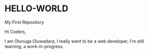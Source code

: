 # HELLO-WORLD
My First Repository

Hi Coders,

I am Olunuga Oluwadara, I really want to be a web developer, I'm still learning,  a work-in-progress.
